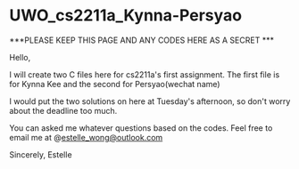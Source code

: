 # UWO_cs2211a_Kynna-Persyao

***PLEASE KEEP THIS PAGE AND ANY CODES HERE AS A SECRET ***

Hello,

I will create two C files here for cs2211a's first assignment. The first file is for Kynna Kee and the second for Persyao(wechat name)

I would put the two solutions on here at Tuesday's afternoon, so don't worry about the deadline too much.

You can asked me whatever questions based on the codes. Feel free to email me at @estelle_wong@outlook.com

Sincerely, Estelle
